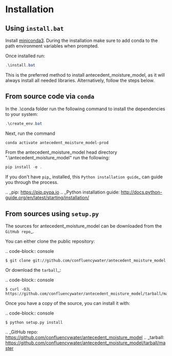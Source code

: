 # Installation

## Using `install.bat`
Install [miniconda3](https://docs.conda.io/en/latest/miniconda.html). During the installation make sure to add conda to the path environment variables when prompted.

Once installed run:
```powershell
.\install.bat
```

This is the preferred method to install antecedent_moisture_model, as it will always install all needed libraries. Alternatively, follow the steps below.

## From source code via `conda`
In the .\conda folder run the following command to install the dependencies to your system:

```powershell
.\create_env.bat
```

Next, run the command
```powershell
conda activate antecedent_moisture_model-prod
```

From the antecedent_moisture_model head directory ".\antecedent_moisture_model" run the following:
```powershell
pip install -e .
```


If you don't have `pip`_ installed, this `Python installation guide`_ can guide
you through the process.

.. _pip: https://pip.pypa.io
.. _Python installation guide: http://docs.python-guide.org/en/latest/starting/installation/


## From sources using `setup.py`


The sources for antecedent_moisture_model can be downloaded from the `GitHub repo`_.

You can either clone the public repository:

.. code-block:: console

    $ git clone git://github.com/confluencywater/antecedent_moisture_model

Or download the `tarball`_:

.. code-block:: console

    $ curl -OJL https://github.com/confluencywater/antecedent_moisture_model/tarball/master

Once you have a copy of the source, you can install it with:

.. code-block:: console

    $ python setup.py install


.. _GitHub repo: https://github.com/confluencywater/antecedent_moisture_model
.. _tarball: https://github.com/confluencywater/antecedent_moisture_model/tarball/master
